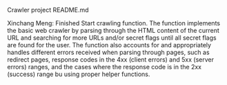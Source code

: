 Crawler project README.md

Xinchang Meng: Finished Start crawling function. The function implements the basic web crawler by parsing through the HTML content of the current URL and searching for more URLs and/or secret flags until all secret flags are found for the user. The function also accounts for and appropriately handles different errors received when parsing through pages, such as redirect pages, response codes in the 4xx (client errors) and 5xx (server errors) ranges, and the cases where the response code is in the 2xx (success) range bu using proper helper functions.
